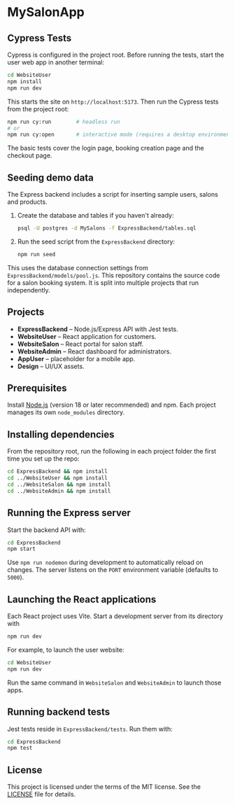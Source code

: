 # MySalonApp

## Cypress Tests

Cypress is configured in the project root. Before running the tests, start the user web app in another terminal:

```bash
cd WebsiteUser
npm install
npm run dev
```

This starts the site on `http://localhost:5173`. Then run the Cypress tests from the project root:

```bash
npm run cy:run        # headless run
# or
npm run cy:open       # interactive mode (requires a desktop environment)
```

The basic tests cover the login page, booking creation page and the checkout page.
## Seeding demo data

The Express backend includes a script for inserting sample users, salons and products.

1. Create the database and tables if you haven't already:

   ```bash
   psql -U postgres -d MySalons -f ExpressBackend/tables.sql
   ```

2. Run the seed script from the `ExpressBackend` directory:

   ```bash
   npm run seed
   ```

This uses the database connection settings from `ExpressBackend/models/pool.js`.
This repository contains the source code for a salon booking system. It is split
into multiple projects that run independently.

## Projects

- **ExpressBackend** – Node.js/Express API with Jest tests.
- **WebsiteUser** – React application for customers.
- **WebsiteSalon** – React portal for salon staff.
- **WebsiteAdmin** – React dashboard for administrators.
- **AppUser** – placeholder for a mobile app.
- **Design** – UI/UX assets.

## Prerequisites

Install [Node.js](https://nodejs.org/) (version 18 or later recommended) and npm.
Each project manages its own `node_modules` directory.

## Installing dependencies

From the repository root, run the following in each project folder the first
time you set up the repo:

```bash
cd ExpressBackend && npm install
cd ../WebsiteUser && npm install
cd ../WebsiteSalon && npm install
cd ../WebsiteAdmin && npm install
```

## Running the Express server

Start the backend API with:

```bash
cd ExpressBackend
npm start
```

Use `npm run nodemon` during development to automatically reload on changes. The
server listens on the `PORT` environment variable (defaults to `5000`).

## Launching the React applications

Each React project uses Vite. Start a development server from its directory with

```bash
npm run dev
```

For example, to launch the user website:

```bash
cd WebsiteUser
npm run dev
```

Run the same command in `WebsiteSalon` and `WebsiteAdmin` to launch those apps.

## Running backend tests

Jest tests reside in `ExpressBackend/tests`. Run them with:

```bash
cd ExpressBackend
npm test
```

## License

This project is licensed under the terms of the MIT license. See the
[LICENSE](LICENSE) file for details.
